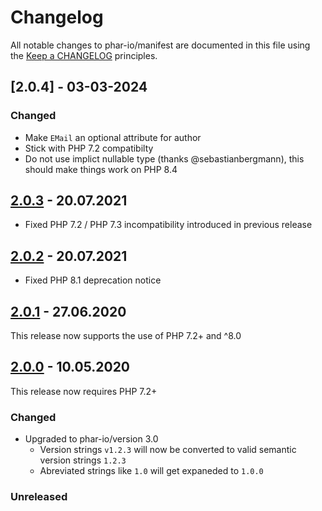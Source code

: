 # Changelog

All notable changes to phar-io/manifest are documented in this file using the [Keep a CHANGELOG](http://keepachangelog.com/) principles.

## [2.0.4] - 03-03-2024

### Changed

- Make `EMail` an optional attribute for author
- Stick with PHP 7.2 compatibilty
- Do not use implict nullable type (thanks @sebastianbergmann), this should make things work on PHP 8.4

## [2.0.3] - 20.07.2021

- Fixed PHP 7.2 / PHP 7.3 incompatibility introduced in previous release

## [2.0.2] - 20.07.2021

- Fixed PHP 8.1 deprecation notice

## [2.0.1] - 27.06.2020

This release now supports the use of PHP 7.2+ and ^8.0

## [2.0.0] - 10.05.2020

This release now requires PHP 7.2+

### Changed

- Upgraded to phar-io/version 3.0
    - Version strings `v1.2.3` will now be converted to valid semantic version strings `1.2.3`
    - Abreviated strings like `1.0` will get expaneded to `1.0.0`

### Unreleased

[Unreleased]: https://github.com/phar-io/manifest/compare/2.1.0...HEAD
[2.1.0]: https://github.com/phar-io/manifest/compare/2.0.3...2.1.0
[2.0.3]: https://github.com/phar-io/manifest/compare/2.0.2...2.0.3
[2.0.2]: https://github.com/phar-io/manifest/compare/2.0.1...2.0.2
[2.0.1]: https://github.com/phar-io/manifest/compare/2.0.0...2.0.1
[2.0.0]: https://github.com/phar-io/manifest/compare/1.0.1...2.0.0
[1.0.3]: https://github.com/phar-io/manifest/compare/1.0.2...1.0.3
[1.0.2]: https://github.com/phar-io/manifest/compare/1.0.1...1.0.2
[1.0.1]: https://github.com/phar-io/manifest/compare/1.0.0...1.0.1
